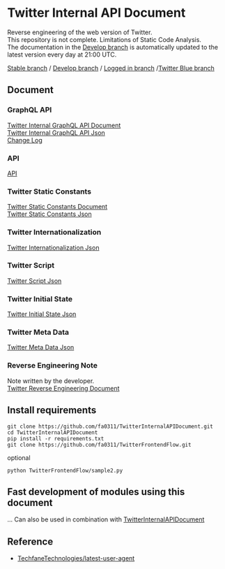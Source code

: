 # Twitter Internal API Document

Reverse engineering of the web version of Twitter.  
This repository is not complete. Limitations of Static Code Analysis.  
The documentation in the [Develop branch](https://github.com/fa0311/TwitterInternalAPIDocument/tree/develop) is automatically updated to the latest version every day at 21:00 UTC.

[Stable branch](https://github.com/fa0311/TwitterInternalAPIDocument/tree/master)  /  [Develop branch](https://github.com/fa0311/TwitterInternalAPIDocument/tree/develop)  /  [Logged in branch](https://github.com/fa0311/TwitterInternalAPIDocument/tree/twitter-login)  /[Twitter Blue branch](https://github.com/fa0311/TwitterInternalAPIDocument/tree/twitter-blue)  

## Document

### GraphQL API

[Twitter Internal GraphQL API Document](./docs/markdown/GraphQL.md)  
[Twitter Internal GraphQL API Json](./docs/json/GraphQL.json)  
[Change Log](./docs/markdown/ChangeLog.md)

### API

[API](./docs/json/API.json)

### Twitter Static Constants

[Twitter Static Constants Document](./docs/markdown/FreezeObject.md)  
[Twitter Static Constants Json](./docs/json/FreezeObject.json)

### Twitter Internationalization

[Twitter Internationalization Json](./docs/json/i18n)

### Twitter Script

[Twitter Script Json](./docs/json/ScriptLoadJson.json)

### Twitter Initial State

[Twitter Initial State Json](./docs/json/InitialState.json)

### Twitter Meta Data

[Twitter Meta Data Json](./docs/json/MetaData.json)

### Reverse Engineering Note

Note written by the developer.  
[Twitter Reverse Engineering Document](./docs/markdown/RE.md)

## Install requirements

```shell
git clone https://github.com/fa0311/TwitterInternalAPIDocument.git
cd TwitterInternalAPIDocument
pip install -r requirements.txt
git clone https://github.com/fa0311/TwitterFrontendFlow.git
```

optional

```shell
python TwitterFrontendFlow/sample2.py

```

## Fast development of modules using this document

...
Can also be used in combination with [TwitterInternalAPIDocument](https://github.com/fa0311/TwitterInternalAPIDocument)

## Reference

- [TechfaneTechnologies/latest-user-agent](https://github.com/TechfaneTechnologies/latest-user-agent)
